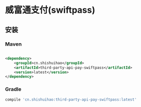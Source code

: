 # 威富通支付(swiftpass)

## 安装

### Maven

```xml

<dependency>
    <groupId>cn.shishuihao</groupId>
    <artifactId>third-party-api-pay-swiftpass</artifactId>
    <version>latest</version>
</dependency>
```

### Gradle

```groovy
compile 'cn.shishuihao:third-party-api-pay-swiftpass:latest'
```
